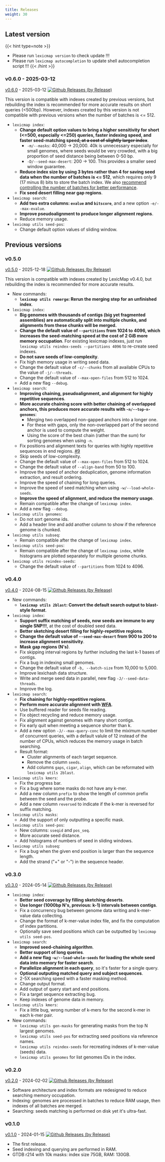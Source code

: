 ```yaml
---
title: Releases
weight: 30
---
```




## Latest version

{{< hint type=note >}}

- Please run `lexicmap version` to check update !!!
- Please run `lexicmap autocompletion` to update shell autocompletion script !!!
{{< /hint >}}



### v0.6.0 - 2025-03-12

[v0.6.0](https://github.com/shenwei356/LexicMap/releases/tag/v0.6.0) - 2025-03-12 [![Github Releases (by Release)](https://img.shields.io/github/downloads/shenwei356/LexicMap/v0.6.0/total.svg)](https://github.com/shenwei356/LexicMap/releases/tag/v0.6.0)

This version is compatible with indexes created by previous versions,
but rebuilding the index is recommended for more accurate results on short queries (<500bp).
However, indexes created by this version is not compatible with previous versions when the number of batches is <= 512.

- `lexicmap index`:
    - **Change default option values to bring a higher sensitivity for short (<=500, especially <=250) queries,
      faster indexing speed, and faster seed-matching speed<s>, at a cost of slightly larger index</s>**.
        - `-m/--masks`: 40,000 -> 20,000. 
           40k is unnecessary especially for small genomes, where seeds would be very crowded,
           with a big proportion of seed distance being between 0-50 bp.
        - `-D/--seed-max-desert`: 200 -> 100. This provides a smaller seed window guarantee.
    - **Reduce index size by using 3 bytes rather than 4 for saving seed data when the number of batches is <= 512**,
      which requires only 9 (17 minus 8) bits to store the batch index. 
      We also [recommend controlling the number of batches for better performance](https://bioinf.shenwei.me/LexicMap/tutorials/index/#notes-for-indexing-with-large-datasets).
    - **Fix seed desert filling near gap regions**.
- `lexicmap search`:
    - **Add two extra columns: `evalue` and `bitscore`**, and a new option `-e/--max-evalue`.
    - **Improve pseudoalignment to produce longer alignment regions**.
    - Reduce memory usage.
- `lexicmap utils seed-pos`:
    - Change default option values of sliding window.


## Previous versions

### v0.5.0

[v0.5.0](https://github.com/shenwei356/LexicMap/releases/tag/v0.5.0) - 2025-12-18 [![Github Releases (by Release)](https://img.shields.io/github/downloads/shenwei356/LexicMap/v0.5.0/total.svg)](https://github.com/shenwei356/LexicMap/releases/tag/v0.5.0)

This version is compatible with indexes created by LexicMap v0.4.0, but rebuilding the index is recommended for more accurate results.

- New commands:
    - **`lexicmap utils remerge`: Rerun the merging step for an unfinished index**.
- `lexicmap index`:
    - **Big genomes with thousands of contigs (big yet fragmented assemblies) are automatically split into multiple chunks, and alignments from these chunks will be merged.**
    - **Change the default value of `--partitions` from 1024 to 4096, which increases the seed-matching speed at the cost of 2 GiB more memory occupation**.
      For existing lexicmap indexes, just run `lexicmap utils reindex-seeds --partitions 4096` to re-create seed indexes.
    - **Do not save seeds of low-complexity**.
    - Fix high memory usage in writing seed data.
    - Change the default value of `-c/--chunks` from all available CPUs to the value of `-j/--threads`.
    - Change the default value of `--max-open-files` from 512 to 1024.
    - Add a new flag `--debug`.
- `lexicmap search`:
    - **Improving chaining, pseudoalignment, and alignment for highly repetitive sequences**.
    - **More accurate chaining score with better chaining of overlapped anchors, this produces more accurate results with `-n/--top-n-genomes`**: 
         - Merging two overlapped non-gapped anchors into a longer one.
         - For these with gaps, only the non-overlapped part of the second anchor is used to compute the weight.
         - Using the score of the best chain (rather than the sum) for sorting genomes when using `-n`.
    - Fix positions and alignment texts for queries with highly repetitive sequences in end regions. [#9](https://github.com/shenwei356/LexicMap/issues/9)
    - Skip seeds of low-complexity.
    - Change the default value of `--max-open-files` from 512 to 1024.
    - Change the default value of `--align-band` from 50 to 100.
    - Improve the speed of anchor deduplication, genome information extraction, and result ordering.
    - Improve the speed of chaining for long queries.
    - Improve the speed of seed matching when using `-w/--load-whole-seeds`.
    - **Improve the speed of alignment, and reduce the memory usage**.
    - Remain compatible after the change of `lexicmap index`.
    - Add a new flag `--debug`.
- `lexicmap utils genomes`:
    - Do not sort genome ids.
    - Add a header line and add another column to show if the reference genome is chunked.
- `lexicmap utils subseq`:
    - Remain compatible after the change of `lexicmap index`.
- `lexicmap utils seed-pos`:
    - Remain compatible after the change of `lexicmap index`, while histograms are plotted separately for multiple genome chunks.
- `lexicmap utils reindex-seeds`:
    - Change the default value of `--partitions` from 1024 to 4096.
    
### v0.4.0

[v0.4.0](https://github.com/shenwei356/LexicMap/releases/tag/v0.4.0) - 2024-08-15 [![Github Releases (by Release)](https://img.shields.io/github/downloads/shenwei356/LexicMap/v0.4.0/total.svg)](https://github.com/shenwei356/LexicMap/releases/tag/v0.4.0)

- New commands:
    - **`lexicmap utils 2blast`: Convert the default search output to blast-style format**.
- `lexicmap index`:
    - **Support suffix matching of seeds, now seeds are immune to any single SNP!!!**, at the cost of doubled seed data.
    - **Better sketching desert filling for highly-repetitive regions**.
    - **Change the default value of `--seed-max-desert` from 900 to 200 to increase alignment sensitivity**.
    - **Mask gap regions (N's)**.
    - Fix skipping interval regions by further including the last k-1 bases of contigs.
    - Fix a bug in indexing small genomes.
    - Change the default value of `-b, --batch-size` from 10,000 to 5,000.
    - Improve lexichash data structure.
    - Write and merge seed data in parallel, new flag `-J/--seed-data-threads`.
    - Improve the log.
- `lexicmap search`:
    - **Fix chaining for highly-repetitive regions**.
    - **Perform more accurate alignment with [WFA](https://github.com/shenwei356/wfa)**.
    - Use buffered reader for seeds file reading.
    - Fix object recycling and reduce memory usage.
    - Fix alignment against genomes with many short contigs.
    - Fix early quit when meeting a sequence shorter than k.
    - Add a new option `-J/--max-query-conc` to limit the miximum number of concurrent queries,
      with a default valule of 12 instead of the number of CPUs, which reduces the memory usage
      in batch searching.
    - Result format:
        - Cluster alignments of each target sequence.
        - Remove the column `seeds`.
        - Add columns `gaps`, `cigar`, `align`, which can be reformated with `lexicmap utils 2blast`.
- `lexicmap utils kmers`:
    - Fix the progress bar.
    - Fix a bug where some masks do not have any k-mer.
    - Add a new column `prefix` to show the length of common prefix between the seed and the probe.
    - Add a new column `reversed` to indicate if the k-mer is reversed for suffix matching.
- `lexicmap utils masks`:
    - Add the support of only outputting a specific mask.
- `lexicmap utils seed-pos`:
    - New columns: `sseqid` and `pos_seq`.
    - More accurate seed distance.
    - Add histograms of numbers of seed in sliding windows.
- `lexicmap utils subseq`:
    - Fix a bug when the given end position is larger than the sequence length.
    - Add the strand ("+" or "-") in the sequence header.


### v0.3.0

[v0.3.0](https://github.com/shenwei356/LexicMap/releases/tag/v0.3.0) - 2024-05-14 [![Github Releases (by Release)](https://img.shields.io/github/downloads/shenwei356/LexicMap/v0.3.0/total.svg)](https://github.com/shenwei356/LexicMap/releases/tag/v0.3.0)

- `lexicmap index`:
    - **Better seed coverage by filling sketching deserts**.
    - **Use longer (1000bp N's, previous: k-1) intervals between contigs**.
    - Fix a concurrency bug between genome data writing and k-mer-value data collecting.
    - Change the format of k-mer-value index file, and fix the computation of index partitions.
    - Optionally save seed positions which can be outputted by `lexicmap utils seed-pos`.
- `lexicmap search`:
    - **Improved seed-chaining algorithm**.
    - **Better support of long queries**.
    - **Add a new flag `-w/--load-whole-seeds` for loading the whole seed data into memory for faster search**.
    - **Parallelize alignment in each query**, so it's faster for a single query.
    - **Optional outputing matched query and subject sequences**.
    - 2-5X searching speed with a faster masking method.
    - Change output format.
    - Add output of query start and end positions.
    - Fix a target sequence extracting bug.
    - Keep indexes of genome data in memory.
- `lexicmap utils kmers`:
    - Fix a little bug, wrong number of k-mers for the second k-mer in each k-mer pair.
- New commands:
    - `lexicmap utils gen-masks` for generating masks from the top N largest genomes.
    - `lexicmap utils seed-pos` for extracting seed positions via reference names.
    - `lexicmap utils reindex-seeds` for recreating indexes of k-mer-value (seeds) data.
    - `lexicmap utils genomes` for list genomes IDs in the index.

### v0.2.0

[v0.2.0](https://github.com/shenwei356/LexicMap/releases/tag/v0.2.0) - 2024-02-02 [![Github Releases (by Release)](https://img.shields.io/github/downloads/shenwei356/LexicMap/v0.2.0/total.svg)](https://github.com/shenwei356/LexicMap/releases/tag/v0.2.0)

- Software architecture and index formats are redesigned to reduce searching memory occupation.
- Indexing: genomes are processed in batches to reduce RAM usage, then indexes of all batches are merged.
- Searching: seeds matching is performed on disk yet it's ultra-fast.

### v0.1.0

[v0.1.0](https://github.com/shenwei356/LexicMap/releases/tag/v0.1.0) - 2024-01-15 [![Github Releases (by Release)](https://img.shields.io/github/downloads/shenwei356/LexicMap/v0.1.0/total.svg)](https://github.com/shenwei356/LexicMap/releases/tag/v0.1.0)

- The first release.
- Seed indexing and querying are performed in RAM.
- GTDB r214 with 10k masks: index size 75GB, RAM: 130GB.

